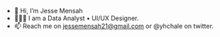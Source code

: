 - 👋 Hi, I’m Jesse Mensah
- 👨🏿‍💻 I am a Data Analyst • UI/UX Designer. 
- 📫 Reach me on jessemensah21@gmail.com or @yhchale on twitter. 

<!---
yhchale/yhchale is a ✨ special ✨ repository because its `README.md` (this file) appears on your GitHub profile.
You can click the Preview link to take a look at your changes.
--->
